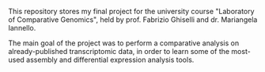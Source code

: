 This repository stores my final project for the university course "Laboratory of Comparative Genomics", held by prof. Fabrizio Ghiselli and dr. Mariangela Iannello.

The main goal of the project was to perform a comparative analysis on already-published transcriptomic data, in order to learn some of the most-used assembly and differential expression analysis tools. 
